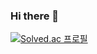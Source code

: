 ### Hi there 👋
[![Solved.ac
프로필](http://mazassumnida.wtf/api/generate_badge?boj=terra2007)](https://solved.ac/terra2007)
